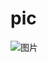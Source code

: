 # pic
![图片](https://user-images.githubusercontent.com/93390152/223747005-aa9ac7fb-776f-4a78-b4d8-0baced82e240.png)

